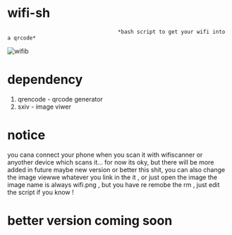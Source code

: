 # wifi-sh
                                       *bash script to get your wifi into a qrcode* 
![wifib](https://user-images.githubusercontent.com/104635627/168863866-1ec50d03-9436-4541-9474-57b144aec8cf.jpg)

# dependency 
1) qrencode - qrcode generator 
2) sxiv - image viwer

# notice
you cana connect your phone when you scan it with wifiscanner or anyother device which scans it...
for now its oky, but there will be more added in future maybe new version or better this shit, you can also change the image viewwe whatever you link in the it , or just open the image the image name is always wifi.png , but you have re remobe the rm , just edit the script if you know !

# better version coming soon
